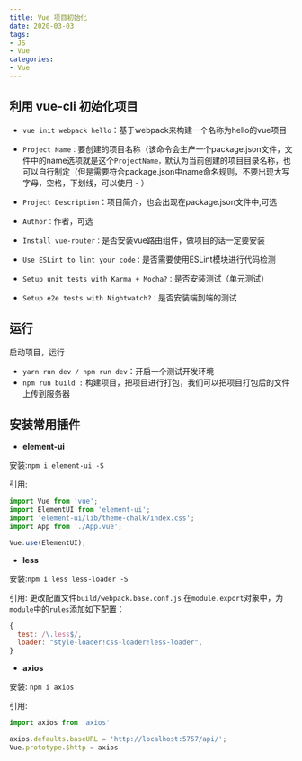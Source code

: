 ```yaml
--- 
title: Vue 项目初始化
date: 2020-03-03
tags:  
- JS
- Vue
categories:
- Vue
---
```

## 利用 vue-cli 初始化项目
- `vue init webpack hello`：基于webpack来构建一个名称为hello的vue项目
- `Project Name：`要创建的项目名称（该命令会生产一个package.json文件，文件中的name选项就是这个`ProjectName，`默认为当前创建的项目目录名称，也可以自行制定（但是需要符合package.json中name命名规则，不要出现大写字母，空格，下划线，可以使用 - ）

- `Project Description`：项目简介，也会出现在package.json文件中,可选
- `Author：`作者，可选
- `Install vue-router：`是否安装vue路由组件，做项目的话一定要安装
- `Use ESLint to lint your code：`是否需要使用ESLint模块进行代码检测
- `Setup unit tests with Karma + Mocha?：`是否安装测试（单元测试）
- `Setup e2e tests with Nightwatch?：`是否安装端到端的测试

## 运行
启动项目，运行

- `yarn run dev / npm run dev`：开启一个测试开发环境
- `npm run build :` 构建项目，把项目进行打包，我们可以把项目打包后的文件上传到服务器

## 安装常用插件
- **element-ui**

安装:`npm i element-ui -S`

引用:
```js
import Vue from 'vue';
import ElementUI from 'element-ui';
import 'element-ui/lib/theme-chalk/index.css';
import App from './App.vue';

Vue.use(ElementUI);
```
- **less** 

安装:`npm i less less-loader -S`

引用:
更改配置文件`build/webpack.base.conf.js`
在`module.export`对象中，为`module`中的`rules`添加如下配置：
```js
{
  test: /\.less$/,
  loader: "style-loader!css-loader!less-loader",
}

```
- **axios** 

安装: `npm i axios`

引用:
```js
import axios from 'axios'

axios.defaults.baseURL = 'http://localhost:5757/api/';
Vue.prototype.$http = axios
```

